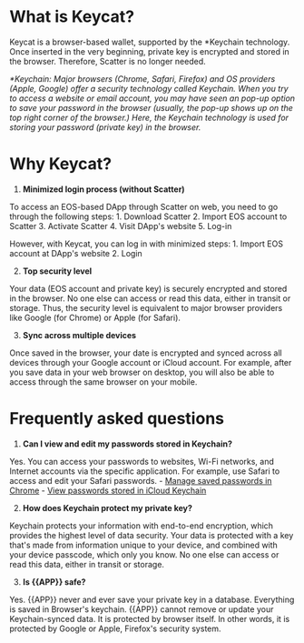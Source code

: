 # What is Keycat? [](#keycat)
Keycat is a browser-based wallet, supported by the *Keychain technology. Once inserted in the very beginning, private key is encrypted and stored in the browser. Therefore, Scatter is no longer needed.

_*Keychain: Major browsers (Chrome, Safari, Firefox) and OS providers (Apple, Google) offer a security technology called Keychain. When you try to access a website or email account, you may have seen an pop-up option to save your password in the browser (usually, the pop-up shows up on the top right corner of the browser.) Here, the Keychain technology is used for storing your password (private key) in the browser._

# Why Keycat? [](#concept)
1. **Minimized login process (without Scatter)**

  To access an EOS-based DApp through Scatter on web, you need to go through the following steps:
    1. Download Scatter
    2. Import EOS account to Scatter
    3. Activate Scatter
    4. Visit DApp's website
    5. Log-in
  
  However, with Keycat, you can log in with minimized steps:
    1. Import EOS account at DApp's website
    2. Login
  
2. **Top security level**

  Your data (EOS account and private key) is securely encrypted and stored in the browser. No one else can access or read this data, either in transit or storage. Thus, the security level is equivalent to major browser providers like Google (for Chrome) or Apple (for Safari).

3. **Sync across multiple devices**

  Once saved in the browser, your date is encrypted and synced across all devices through your Google account or iCloud account. For example, after you save data in your web browser on desktop, you will also be able to access through the same browser on your mobile.

# Frequently asked questions [](#ask)

1. **Can I view and edit my passwords stored in Keychain?**
  
  Yes. You can access your passwords to websites, Wi-Fi networks, and Internet accounts via the specific application. For example, use Safari to access and edit your Safari passwords.
    - [Manage saved passwords in Chrome](https://support.google.com/chrome/answer/95606?co=GENIE.Platform%3DDesktop&hl=en)
    - [View passwords stored in iCloud Keychain](https://support.apple.com/en-us/HT203783#stored)

2. **How does Keychain protect my private key?**

  Keychain protects your information with end-to-end encryption, which provides the highest level of data security. Your data is protected with a key that's made from information unique to your device, and combined with your device passcode, which only you know. No one else can access or read this data, either in transit or storage.

3. **Is {{APP}} safe?**

  Yes. {{APP}} never and ever save your private key in a database. Everything is saved in Browser's keychain. {{APP}} cannot remove or update your Keychain-synced data. It is protected by browser itself. In other words, it is protected by Google or Apple, Firefox's security system.